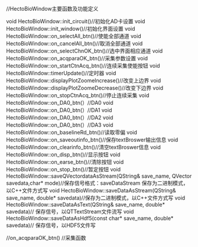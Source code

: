 
//HectoBioWindow主要函数及功能定义

void HectoBioWindow::init_circuit()//初始化AD卡设置
void HectoBioWindow::init_window()//初始化界面设置
void HectoBioWindow::on_selectAll_btn()//使能全部通道
void HectoBioWindow::on_cancelAll_btn()//取消全部通道
void HectoBioWindow::on_selectChnOK_btn()//选中界面相应通道
void HectoBioWindow::on_acqparaOK_btn()//采集参数设置
void HectoBioWindow::on_startCtnAcq_btn()//连续采集使能按钮
void HectoBioWindow::timerUpdate()//定时器
void HectoBioWindow::displayPlotZoomeIncrease()//改变上边界
void HectoBioWindow::displayPlotZoomeDecrease()//改变下边界
void HectoBioWindow::on_stopCtnAcq_btn()//停止连续采集
void HectoBioWindow::on_DA0_btn(）//DA0
void HectoBioWindow::on_DA0_btn(）//DA1
void HectoBioWindow::on_DA0_btn(）//DA2
void HectoBioWindow::on_DA0_btn(）//DA3
void HectoBioWindow::on_baselineRd_btn()//读取零偏
void HectoBioWindow::on_saveoutinfo_btn()//保存textBroswer输出信息
void HectoBioWindow::on_clearinfo_btn()//清空textBroswer信息
void HectoBioWindow::on_disp_btn()//显示按钮
void HectoBioWindow::on_earse_btn()//清除按钮
void HectoBioWindow::on_stop_btn()//暂定按钮
void HectoBioWindow::saveQVectordataAsStream(QString& save_name, QVector<double> savedata,char* mode)//保存信号格式：saveDataStream 保存为二进制模式，以C++文件方式写
void HectoBioWindow::saveDataAsStream(QString& save_name, double* savedata)//保存为二进制模式，以C++文件方式写
void HectoBioWindow::saveDataAsText(QString& save_name, double* savedata)// 保存信号，以QTTextStream文件流写
void HectoBioWindow::saveDataAsHdf5(const char* save_name, double* savedata)//  保存信号，以HDF5文件写

//on_acqparaOK_btn()
//采集函数